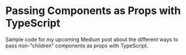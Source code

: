 # Passing Components as Props with TypeScript

Sample code for my upcoming Medium post about the different ways to pass non-"children" components as props with TypeScript.
